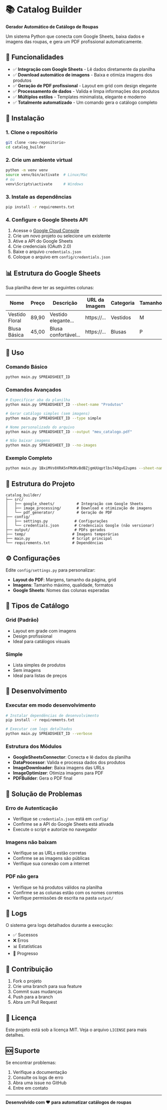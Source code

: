 # 📚 Catalog Builder

**Gerador Automático de Catálogo de Roupas**

Um sistema Python que conecta com Google Sheets, baixa dados e imagens das roupas, e gera um PDF profissional automaticamente.

## 🎯 Funcionalidades

- ✅ **Integração com Google Sheets** - Lê dados diretamente da planilha
- ✅ **Download automático de imagens** - Baixa e otimiza imagens dos produtos
- ✅ **Geração de PDF profissional** - Layout em grid com design elegante
- ✅ **Processamento de dados** - Valida e limpa informações dos produtos
- ✅ **Múltiplos estilos** - Templates minimalista, elegante e moderno
- ✅ **Totalmente automatizado** - Um comando gera o catálogo completo

## 🚀 Instalação

### 1. Clone o repositório
```bash
git clone <seu-repositorio>
cd catalog_builder
```

### 2. Crie um ambiente virtual
```bash
python -m venv venv
source venv/bin/activate  # Linux/Mac
# ou
venv\Scripts\activate     # Windows
```

### 3. Instale as dependências
```bash
pip install -r requirements.txt
```

### 4. Configure o Google Sheets API

1. Acesse o [Google Cloud Console](https://console.cloud.google.com/)
2. Crie um novo projeto ou selecione um existente
3. Ative a API do Google Sheets
4. Crie credenciais (OAuth 2.0)
5. Baixe o arquivo `credentials.json`
6. Coloque o arquivo em `config/credentials.json`

## 📊 Estrutura do Google Sheets

Sua planilha deve ter as seguintes colunas:

| Nome | Preço | Descrição | URL da Imagem | Categoria | Tamanho | Cor |
|------|-------|-----------|---------------|-----------|---------|-----|
| Vestido Floral | 89,90 | Vestido elegante... | https://... | Vestidos | M | Azul |
| Blusa Básica | 45,00 | Blusa confortável... | https://... | Blusas | P | Branco |

## 🎨 Uso

### Comando Básico
```bash
python main.py SPREADSHEET_ID
```

### Comandos Avançados
```bash
# Especificar aba da planilha
python main.py SPREADSHEET_ID --sheet-name "Produtos"

# Gerar catálogo simples (sem imagens)
python main.py SPREADSHEET_ID --type simple

# Nome personalizado do arquivo
python main.py SPREADSHEET_ID --output "meu_catalogo.pdf"

# Não baixar imagens
python main.py SPREADSHEET_ID --no-images
```

### Exemplo Completo
```bash
python main.py 1BxiMVs0XRA5nFMdKvBdBZjgmUUqptlbs74OgvE2upms --sheet-name "Estoque" --output "catalogo_2024.pdf"
```

## 📁 Estrutura do Projeto

```
catalog_builder/
├── src/
│   ├── google_sheets/          # Integração com Google Sheets
│   ├── image_processing/       # Download e otimização de imagens
│   └── pdf_generator/          # Geração de PDF
├── config/
│   ├── settings.py            # Configurações
│   └── credentials.json       # Credenciais Google (não versionar)
├── output/                    # PDFs gerados
├── temp/                     # Imagens temporárias
├── main.py                   # Script principal
└── requirements.txt          # Dependências
```

## ⚙️ Configurações

Edite `config/settings.py` para personalizar:

- **Layout do PDF**: Margens, tamanho da página, grid
- **Imagens**: Tamanho máximo, qualidade, formatos
- **Google Sheets**: Nomes das colunas esperadas

## 🎨 Tipos de Catálogo

### Grid (Padrão)
- Layout em grade com imagens
- Design profissional
- Ideal para catálogos visuais

### Simple
- Lista simples de produtos
- Sem imagens
- Ideal para listas de preços

## 🔧 Desenvolvimento

### Executar em modo desenvolvimento
```bash
# Instalar dependências de desenvolvimento
pip install -r requirements.txt

# Executar com logs detalhados
python main.py SPREADSHEET_ID --verbose
```

### Estrutura dos Módulos

- **GoogleSheetsConnector**: Conecta e lê dados da planilha
- **DataProcessor**: Valida e processa dados dos produtos
- **ImageDownloader**: Baixa imagens das URLs
- **ImageOptimizer**: Otimiza imagens para PDF
- **PDFBuilder**: Gera o PDF final

## 🐛 Solução de Problemas

### Erro de Autenticação
- Verifique se `credentials.json` está em `config/`
- Confirme se a API do Google Sheets está ativada
- Execute o script e autorize no navegador

### Imagens não baixam
- Verifique se as URLs estão corretas
- Confirme se as imagens são públicas
- Verifique sua conexão com a internet

### PDF não gera
- Verifique se há produtos válidos na planilha
- Confirme se as colunas estão com os nomes corretos
- Verifique permissões de escrita na pasta `output/`

## 📝 Logs

O sistema gera logs detalhados durante a execução:
- ✅ Sucessos
- ❌ Erros
- 📊 Estatísticas
- 🔄 Progresso

## 🤝 Contribuição

1. Fork o projeto
2. Crie uma branch para sua feature
3. Commit suas mudanças
4. Push para a branch
5. Abra um Pull Request

## 📄 Licença

Este projeto está sob a licença MIT. Veja o arquivo `LICENSE` para mais detalhes.

## 🆘 Suporte

Se encontrar problemas:

1. Verifique a documentação
2. Consulte os logs de erro
3. Abra uma issue no GitHub
4. Entre em contato

---

**Desenvolvido com ❤️ para automatizar catálogos de roupas**
